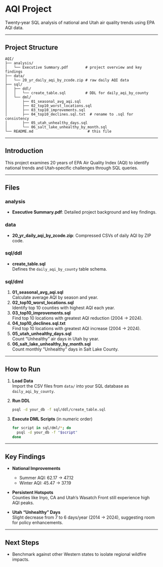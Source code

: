 # AQI Project

Twenty‑year SQL analysis of national and Utah air quality trends using EPA AQI data.

---

## Project Structure

```
AQI/
├── analysis/
│   └── Executive Summary.pdf        # project overview and key findings
├── data/
│   └── 20_yr_daily_aqi_by_zcode.zip # raw daily AQI data
├── sql/
│   ├── ddl/
│   │   └── create_table.sql         # DDL for daily_aqi_by_county
│   └── dml/
│       ├── 01_seasonal_avg_aqi.sql
│       ├── 02_top10_worst_locations.sql
│       ├── 03_top10_improvements.sql
│       ├── 04_top10_declines.sql.txt  # rename to .sql for consistency
│       ├── 05_utah_unhealthy_days.sql
│       └── 06_salt_lake_unhealthy_by_month.sql
└── README.md                         # this file
```

---

## Introduction

This project examines 20 years of EPA Air Quality Index (AQI) to identify national trends and Utah‑specific challenges through SQL queries.

---

## Files

### analysis
- **Executive Summary.pdf**: Detailed project background and key findings.

### data
- **20_yr_daily_aqi_by_zcode.zip**: Compressed CSVs of daily AQI by ZIP code.

### sql/ddl
- **create_table.sql**  
  Defines the `daily_aqi_by_county` table schema.

### sql/dml
1. **01_seasonal_avg_aqi.sql**  
   Calculate average AQI by season and year.  
2. **02_top10_worst_locations.sql**  
   Identify top 10 counties with highest AQI each year.  
3. **03_top10_improvements.sql**  
   Find top 10 locations with greatest AQI reduction (2004 → 2024).  
4. **04_top10_declines.sql.txt**  
   Find top 10 locations with greatest AQI increase (2004 → 2024).  
5. **05_utah_unhealthy_days.sql**  
   Count “Unhealthy” air days in Utah by year.  
6. **06_salt_lake_unhealthy_by_month.sql**  
   Count monthly “Unhealthy” days in Salt Lake County.

---

## How to Run

1. **Load Data**  
   Import the CSV files from `data/` into your SQL database as `daily_aqi_by_county`.

2. **Run DDL**  
   ```bash
   psql -d your_db -f sql/ddl/create_table.sql
   ```

3. **Execute DML Scripts** (in numeric order)  
   ```bash
   for script in sql/dml/*; do
     psql -d your_db -f "$script"
   done
   ```

---

## Key Findings

- **National Improvements**  
  - Summer AQI: 62.17 → 47.12  
  - Winter AQI: 45.47 → 37.19  

- **Persistent Hotspots**  
  Counties like Inyo, CA and Utah’s Wasatch Front still experience high AQI peaks.

- **Utah “Unhealthy” Days**  
  Slight decrease from 7 to 6 days/year (2014 → 2024), suggesting room for policy enhancements.

---

## Next Steps
- Benchmark against other Western states to isolate regional wildfire impacts.  

